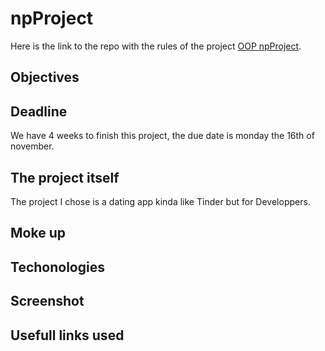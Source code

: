 # npProject
Here is the link to the repo with the rules of the project [OOP npProject](https://github.com/becodeorg/BXL-Swartz-3-21/tree/master/09-OOP-npProject).
## Objectives 
## Deadline
We have 4 weeks to finish this project, the due date is monday the 16th of november.
## The project itself 
The project I chose is a dating app kinda like Tinder but for Developpers.
## Moke up 
## Techonologies 
## Screenshot 
## Usefull links used 

